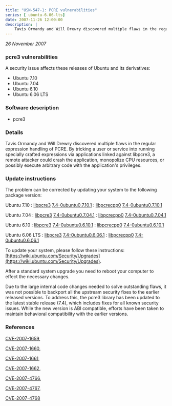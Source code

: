 ```yaml
---
title: "USN-547-1: PCRE vulnerabilities"
series: [ ubuntu-6.06-lts]
date: 2007-11-26 12:00:00
description: |
    Tavis Ormandy and Will Drewry discovered multiple flaws in the regular expression handling of PCRE.  By tricking a user or service into running specially crafted expressions via applications linked against libpcre3, a remote attacker could crash the application, monopolize CPU resources, or possibly execute arbitrary code with the application&#39;s privileges. 
--- 
```

 
 

*26 November 2007*

### pcre3 vulnerabilities

A security issue affects these releases of Ubuntu and its derivatives:

* Ubuntu 7.10
* Ubuntu 7.04
* Ubuntu 6.10
* Ubuntu 6.06 LTS

### Software description

* pcre3 

### Details

Tavis Ormandy and Will Drewry discovered multiple flaws in the regular expression handling of PCRE. By tricking a user or service into running specially crafted expressions via applications linked against libpcre3, a remote attacker could crash the application, monopolize CPU resources, or possibly execute arbitrary code with the application&#39;s privileges. 

### Update instructions

The problem can be corrected by updating your system to the following package version:

Ubuntu 7.10
 : [libpcre3](https://launchpad.net/ubuntu/+source/pcre3) <span> [7.4-0ubuntu0.7.10.1](https://launchpad.net/ubuntu/+source/pcre3/7.4-0ubuntu0.7.10.1) </span> 
 : [libpcrecpp0](https://launchpad.net/ubuntu/+source/pcre3) <span> [7.4-0ubuntu0.7.10.1](https://launchpad.net/ubuntu/+source/pcre3/7.4-0ubuntu0.7.10.1) </span> 

Ubuntu 7.04
 : [libpcre3](https://launchpad.net/ubuntu/+source/pcre3) <span> [7.4-0ubuntu0.7.04.1](https://launchpad.net/ubuntu/+source/pcre3/7.4-0ubuntu0.7.04.1) </span> 
 : [libpcrecpp0](https://launchpad.net/ubuntu/+source/pcre3) <span> [7.4-0ubuntu0.7.04.1](https://launchpad.net/ubuntu/+source/pcre3/7.4-0ubuntu0.7.04.1) </span> 

Ubuntu 6.10
 : [libpcre3](https://launchpad.net/ubuntu/+source/pcre3) <span> [7.4-0ubuntu0.6.10.1](https://launchpad.net/ubuntu/+source/pcre3/7.4-0ubuntu0.6.10.1) </span> 
 : [libpcrecpp0](https://launchpad.net/ubuntu/+source/pcre3) <span> [7.4-0ubuntu0.6.10.1](https://launchpad.net/ubuntu/+source/pcre3/7.4-0ubuntu0.6.10.1) </span> 

Ubuntu 6.06 LTS
 : [libpcre3](https://launchpad.net/ubuntu/+source/pcre3) <span> [7.4-0ubuntu0.6.06.1](https://launchpad.net/ubuntu/+source/pcre3/7.4-0ubuntu0.6.06.1) </span> 
 : [libpcrecpp0](https://launchpad.net/ubuntu/+source/pcre3) <span> [7.4-0ubuntu0.6.06.1](https://launchpad.net/ubuntu/+source/pcre3/7.4-0ubuntu0.6.06.1) </span> 

To update your system, please follow these instructions: [https://wiki.ubuntu.com/Security/Upgrades](https://wiki.ubuntu.com/Security/Upgrades).

After a standard system upgrade you need to reboot your computer to effect the necessary changes.

Due to the large internal code changes needed to solve outstanding flaws, it was not possible to backport all the upstream security fixes to the earlier released versions. To address this, the pcre3 library has been updated to the latest stable release (7.4), which includes fixes for all known security issues. While the new version is ABI compatible, efforts have been taken to maintain behavioral compatibility with the earlier versions. 

### References

 
 [CVE-2007-1659](http://people.ubuntu.com/~ubuntu-security/cve/CVE-2007-1659), 

 [CVE-2007-1660](http://people.ubuntu.com/~ubuntu-security/cve/CVE-2007-1660), 

 [CVE-2007-1661](http://people.ubuntu.com/~ubuntu-security/cve/CVE-2007-1661), 

 [CVE-2007-1662](http://people.ubuntu.com/~ubuntu-security/cve/CVE-2007-1662), 

 [CVE-2007-4766](http://people.ubuntu.com/~ubuntu-security/cve/CVE-2007-4766), 

 [CVE-2007-4767](http://people.ubuntu.com/~ubuntu-security/cve/CVE-2007-4767), 

 [CVE-2007-4768](http://people.ubuntu.com/~ubuntu-security/cve/CVE-2007-4768)
 

